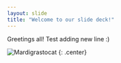 ```yaml
---
layout: slide
title: "Welcome to our slide deck!"
---
```


Greetings all!
Test adding new line :) 

![Mardigrastocat](https://octodex.github.com/images/Mardigrastocat.png)
{: .center}
